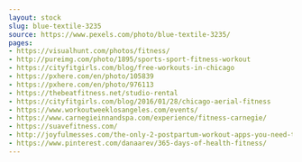 ```yaml
---
layout: stock
slug: blue-textile-3235
source: https://www.pexels.com/photo/blue-textile-3235/
pages:
- https://visualhunt.com/photos/fitness/
- http://pureimg.com/photo/1895/sports-sport-fitness-workout
- https://cityfitgirls.com/blog/free-workouts-in-chicago
- https://pxhere.com/en/photo/105839
- https://pxhere.com/en/photo/976113
- https://thebeatfitness.net/studio-rental
- https://cityfitgirls.com/blog/2016/01/28/chicago-aerial-fitness
- https://www.workoutweeklosangeles.com/events/
- https://www.carnegieinnandspa.com/experience/fitness-carnegie/
- https://suavefitness.com/
- http://joyfulmesses.com/the-only-2-postpartum-workout-apps-you-need-to-get-your-body-back-after-baby/
- https://www.pinterest.com/danaarev/365-days-of-health-fitness/
---
```

